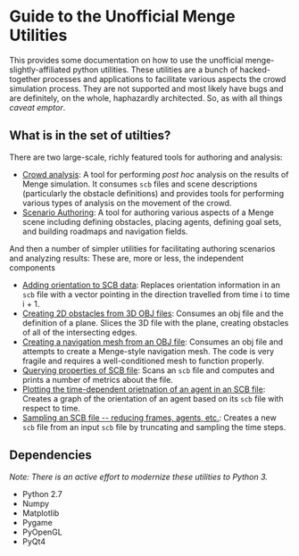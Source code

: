 # Guide to the Unofficial Menge Utilities

This provides some documentation on how to use the unofficial menge-slightly-affiliated python
utilities. These utilities are a bunch of hacked-together processes and applications to facilitate
various aspects the crowd simulation process. They are not supported and most likely have bugs and
are definitely, on the whole, haphazardly architected. So, as with all things _caveat emptor_.

<!--
For your assistance, a [glossary](glossary.md) is provided to define various terms.
-->

## What is in the set of utilties?

There are two large-scale, richly featured tools for authoring and analysis:
  - [Crowd analysis](docs/analyze_crowd.md): A tool for performing _post hoc_ analysis on the
  results of Menge simulation. It consumes `scb` files and scene descriptions (particularly the
  obstacle definitions) and provides tools for performing various types of analysis on the movement
  of the crowd.
  - [Scenario Authoring](docs/roadmap_builder.md): A tool for authoring various aspects of a Menge
  scene including defining obstacles, placing  agents, defining goal sets, and building roadmaps and
  navigation fields.

And then a number of simpler utilities for facilitating authoring scenarios and analyzing results:
These are, more or less, the independent components
  - [Adding orientation to SCB data](docs/fake_rotation.md): Replaces orientation information in an
    `scb` file with a vector pointing in the direction travelled from time i to time i + 1.
  - [Creating 2D obstacles from 3D OBJ files](docs/obj_slice.md): Consumes an obj file and the
    definition of a plane. Slices the 3D file with the plane, creating obstacles of all of the
	intersecting edges.
  - [Creating a navigation mesh from an OBJ file](docs/obj_to_navmesh.md): Consumes an obj file and
    attempts to create a Menge-style navigation mesh.  The code is very fragile and requires a 
	well-conditioned mesh to function properly.
  - [Querying properties of SCB file](docs/scb_metric.md): Scans an `scb` file and computes and
    prints a number of metrics about the file.
  - [Plotting the time-dependent orietnation of an agent in an SCB file](docs/scb_plot_orient.md):
    Creates a graph of the orientation of an agent based on its `scb` file with respect to time.
  - [Sampling an SCB file -- reducing frames, agents, etc.](docs/scb_slice.md): Creates a new `scb`
    file from an input `scb` file by truncating and sampling the time steps.
  
## Dependencies

_Note: There is an active effort to modernize these utilities to Python 3._

  - Python 2.7
  - Numpy
  - Matplotlib
  - Pygame
  - PyOpenGL
  - PyQt4
  
